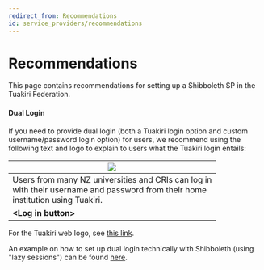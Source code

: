 ```yaml
---
redirect_from: Recommendations
id: service_providers/recommendations
---
```

# Recommendations

This page contains recommendations for setting up a Shibboleth SP in the Tuakiri Federation.

#### Dual Login

If you need to provide dual login (both a Tuakiri login option and custom username/password login option) for users, we recommend using the following text and logo to explain to users what the Tuakiri login entails:

| ![](https://rapidconnect.tuakiri.ac.nz/REANNZ_Tuakiri_service_234x82.png) |
| --- |
| Users from many NZ universities and CRIs can log in  <br>with their username and password from their home  <br>institution using Tuakiri. |
| **\<Log in button\>** |

For the Tuakiri web logo, see [this link](https://reannz.atlassian.net/wiki/spaces/Tuakiri/pages/3815538811/Logos).

An example on how to set up dual login technically with Shibboleth (using "lazy sessions") can be found [here](https://aai.kuleuven.be/shibboleth/examples/lazysessions/).
